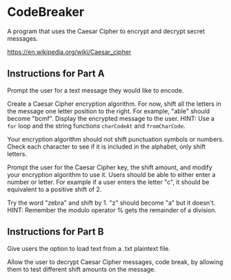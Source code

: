 # CodeBreaker

A program that uses the Caesar Cipher to encrypt and decrypt secret messages.

https://en.wikipedia.org/wiki/Caesar_cipher

## Instructions for Part A

Prompt the user for a text message they would like to encode.

Create a Caesar Cipher encryption algorithm. For now, shift all the letters in the message one letter position to the right. For example, "able" should become "bcmf". Display the encrypted message to the user. HINT: Use a `for` loop and the string functions `charCodeAt` and `fromCharCode`.

Your encryption algorithm should not shift punctuation symbols or numbers. Check each character to see if it is included in the alphabet, only shift letters.

Prompt the user for the Caesar Cipher key, the shift amount, and modify your encryption algorithm to use it. Users should be able to either enter a number or letter. For example if a user enters the letter "c", it should be equivalent to a positive shift of 2.

Try the word "zebra" and shift by 1. "z" should become "a" but it doesn't. HINT: Remember the modulo operator % gets the remainder of a division.

## Instructions for Part B

Give users the option to load text from a .txt plaintext file.

Allow the user to decrypt Caesar Cipher messages, code break, by allowing them to test different shift amounts on the message.
